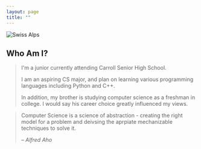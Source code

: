 ```yaml
---
layout: page
title: ""
---
```


![Swiss Alps](https://user-images.githubusercontent.com/4943215/55412536-edbba180-5567-11e9-9c70-6d33bca3f8ed.jpg)


## Who Am I?

> I'm a junior currently attending Carroll Senior High School.
>
> I am an aspiring CS major, and plan on learning various programming languages including Python and C++.
>
> In addition, my brother is studying computer science as a freshman in college. I would say his career choice greatly influenced my views.


> Computer Science is a science of abstraction - creating the right model for a problem and deivsing the aprpiate mechanizable techniques to solve it.
>
> – _Alfred Aho_
